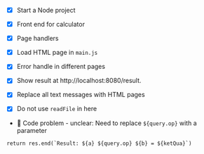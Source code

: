 - [x] Start a Node project

- [x] Front end for calculator

- [x] Page handlers

- [x] Load HTML page in `main.js`

- [x] Error handle in different pages

- [x] Show result at http://localhost:8080/result.

- [x] Replace all text messages with HTML pages

- [x] Do not use `readFile` in here

- :notebook: Code problem - unclear: Need to replace `${query.op}` with a parameter
```
return res.end(`Result: ${a} ${query.op} ${b} = ${ketQua}`)
```